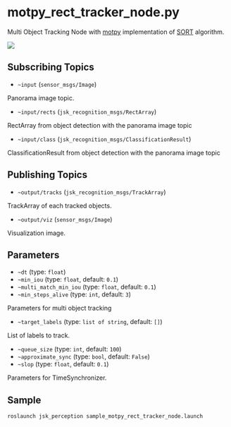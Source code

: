 # motpy_rect_tracker_node.py

Multi Object Tracking Node with [motpy](https://github.com/wmuron/motpy) implementation of [SORT](https://arxiv.org/abs/1602.00763) algorithm.

![](images/motpy_rect_tracker_node.gif)

## Subscribing Topics

* `~input` (`sensor_msgs/Image`)

Panorama image topic.

* `~input/rects` (`jsk_recognition_msgs/RectArray`)

RectArray from object detection with the panorama image topic

* `~input/class` (`jsk_recognition_msgs/ClassificationResult`)

ClassificationResult from object detection with the panorama image topic

## Publishing Topics

* `~output/tracks` (`jsk_recognition_msgs/TrackArray`)

TrackArray of each tracked objects.

* `~output/viz` (`sensor_msgs/Image`)

Visualization image.

## Parameters

* `~dt` (type: `float`)
* `~min_iou` (type: `float`, default: `0.1`)
* `~multi_match_min_iou` (type: `float`, default: `0.1`)
* `~min_steps_alive` (type: `int`, default: `3`)

Parameters for multi object tracking

* `~target_labels` (type: `list of string`, default: `[]`)

List of labels to track.

* `~queue_size` (type: `int`, default: `100`)
* `~approximate_sync` (type: `bool`, default: `False`)
* `~slop` (type: `float`, default: `0.1`)

Parameters for TimeSynchronizer.

## Sample

```bash
roslaunch jsk_perception sample_motpy_rect_tracker_node.launch
```

